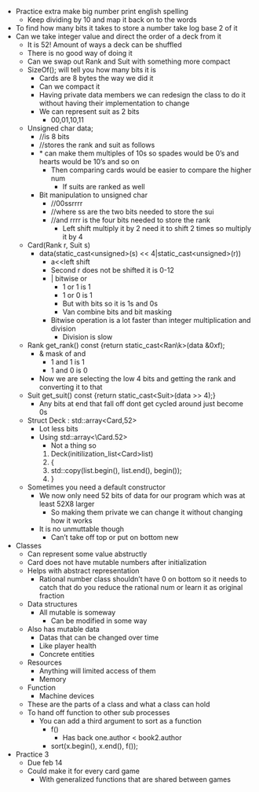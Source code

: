 * Practice extra make big number print english spelling
  * Keep dividing by 10 and map it back on to the words
* To find how many bits it takes to store a number take log base 2 of it
* Can we take integer value and direct the order of a deck from it
  * It is 52! Amount of ways a deck can be shuffled
  * There is no good way of doing it
  * Can we swap out Rank and Suit with something more compact
  * SizeOf(); will tell you how many bits it is
    * Cards are 8 bytes the way we did it
    * Can we compact it 
    * Having private data members we can redesign the class to do it without having their implementation to change
    * We can represent suit as 2 bits
      * 00,01,10,11
   * Unsigned char data;
      * //is 8 bits
      * //stores the rank and suit as follows
      * \* can make them multiples of 10s so spades would be 0’s and hearts would be 10’s and so on
        * Then comparing cards would be easier to compare the higher num
          * If suits are ranked as well
      * Bit manipulation to unsigned char
        * //00ssrrrr
        * //where ss are the two bits needed to store the sui
        * //and rrrr is the four bits needed to store the rank
          * Left shift multiply it by 2 need it to shift 2 times so multiply it by 4
  * Card(Rank r, Suit s)
    * data(static_cast\<unsigned\>(s) << 4|static_cast\<unsigned\>(r))
      * a\<\<left shift
      * Second r does not be shifted it is 0-12
      * | bitwise or
        * 1 or 1 is 1
        * 1 or 0 is 1
        * But with bits so it is 1s and 0s
        * Van combine bits and bit masking
      * Bitwise operation is a lot faster than integer multiplication and division
        * Division is slow
  * Rank get_rank() const {return static_cast\<Ran\k>(data &0xf);
    * & mask of and
      * 1 and 1 is 1
      * 1 and 0 is 0
    * Now we are selecting the low 4 bits and getting the rank and converting it to that
  * Suit get_suit() const {return static_cast\<Suit\>(data >> 4);}
    * Any bits at end that fall off dont get cycled around just become 0s
  * Struct Deck : std::array\<Card,52\>
    * Lot less bits
    * Using std::array<\Card.52\>
      * Not a thing so
      1. Deck(initilization_list\<Card\>list)
      2. {
 	    3.    std::copy(list.begin(), list.end(), begin());
      4. }
  * Sometimes you need a default constructor 
    * We now only need 52 bits of data for our program which was at least 52X8 larger
      * So making them private we can change it without changing how it works
    * It is no unmuttable though
      * Can’t take off top or put on bottom new
* Classes
  * Can represent some value abstructly
  * Card does not have mutable numbers after initialization
  * Helps with abstract representation
    * Rational number class shouldn’t have 0 on bottom so it needs to catch that do you reduce the rational num or learn it as original fraction
  * Data structures
    * All mutable is someway 
      * Can be modified in some way
  * Also has mutable data
    * Datas that can be changed over time
    * Like player health
    * Concrete entities
  * Resources
    * Anything will limited access of them 
    * Memory
  * Function
    * Machine devices
  * These are the parts of a class and what a class can hold
  * To hand off function to other sub processes
    * You can add a third argument to sort as a function 
      * f() 
        * Has back one.author < book2.author
      * sort(x.begin(), x.end(), f());
* Practice 3
  * Due feb 14
  * Could make it for every card game
    * With generalized functions that are shared between games

